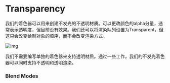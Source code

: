 # Transparency

我们的着色器可以用来创建不发光的不透明材质。可以更改颜色的alpha分量，通常表示透明度，但目前没有效果。我们还可以将渲染队列设置为Transparent，但这只会改变绘制对象的顺序，而不会改变渲染方式。

![img](https://catlikecoding.com/unity/tutorials/custom-srp/draw-calls/transparency/reduced-alpha.png)

我们不需要编写单独的着色器来支持透明材质。通过一些工作，我们的不发光着色器可以同时支持不透明和透明渲染。

### Blend Modes